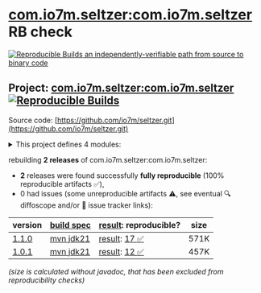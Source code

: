[com.io7m.seltzer:com.io7m.seltzer](https://central.sonatype.com/artifact/com.io7m.seltzer/com.io7m.seltzer/versions) RB check
=======

[![Reproducible Builds](https://reproducible-builds.org/images/logos/rb.svg) an independently-verifiable path from source to binary code](https://reproducible-builds.org/)

## Project: [com.io7m.seltzer:com.io7m.seltzer](https://central.sonatype.com/artifact/com.io7m.seltzer/com.io7m.seltzer/versions) [![Reproducible Builds](https://img.shields.io/endpoint?url=https://raw.githubusercontent.com/jvm-repo-rebuild/reproducible-central/master/content/com/io7m/seltzer/badge.json)](https://github.com/jvm-repo-rebuild/reproducible-central/blob/master/content/com/io7m/seltzer/README.md)

Source code: [https://github.com/io7m/seltzer.git](https://github.com/io7m/seltzer.git)

<details><summary>This project defines 4 modules:</summary>

* [com.io7m.seltzer:com.io7m.seltzer](https://central.sonatype.com/artifact/com.io7m.seltzer/com.io7m.seltzer/1.1.0)
* [com.io7m.seltzer:com.io7m.seltzer.api](https://central.sonatype.com/artifact/com.io7m.seltzer/com.io7m.seltzer.api/1.1.0)
* [com.io7m.seltzer:com.io7m.seltzer.io](https://central.sonatype.com/artifact/com.io7m.seltzer/com.io7m.seltzer.io/1.1.0)
* [com.io7m.seltzer:com.io7m.seltzer.tests](https://central.sonatype.com/artifact/com.io7m.seltzer/com.io7m.seltzer.tests/1.1.0)
</details>

rebuilding **2 releases** of com.io7m.seltzer:com.io7m.seltzer:
- **2** releases were found successfully **fully reproducible** (100% reproducible artifacts :white_check_mark:),
- 0 had issues (some unreproducible artifacts :warning:, see eventual :mag: diffoscope and/or :memo: issue tracker links):

| version | [build spec](/BUILDSPEC.md) | [result](https://reproducible-builds.org/docs/jvm/): reproducible? | size |
| -- | --------- | ------ | -- |
| [1.1.0](https://central.sonatype.com/artifact/com.io7m.seltzer/com.io7m.seltzer/1.1.0/pom) | [mvn jdk21](com.io7m.seltzer-1.1.0.buildspec) | [result](com.io7m.seltzer-1.1.0.buildinfo): [17 :white_check_mark: ](com.io7m.seltzer-1.1.0.buildcompare) | 571K |
| [1.0.1](https://central.sonatype.com/artifact/com.io7m.seltzer/com.io7m.seltzer/1.0.1/pom) | [mvn jdk21](com.io7m.seltzer-1.0.1.buildspec) | [result](com.io7m.seltzer-1.0.1.buildinfo): [12 :white_check_mark: ](com.io7m.seltzer-1.0.1.buildcompare) | 457K |

<i>(size is calculated without javadoc, that has been excluded from reproducibility checks)</i>
